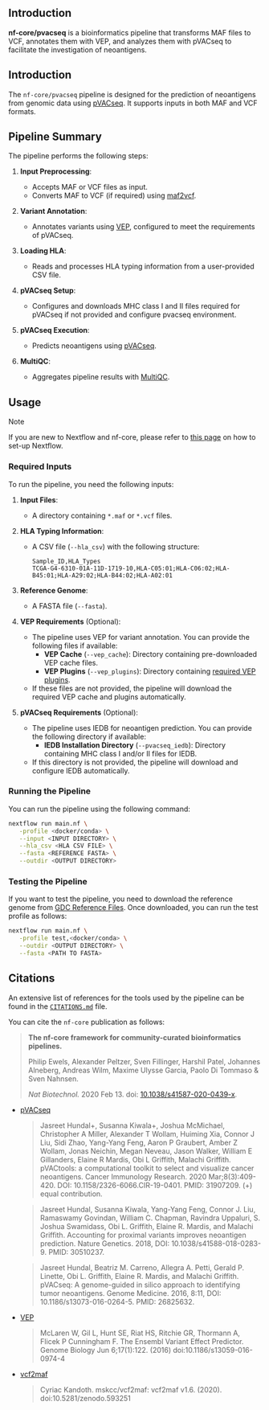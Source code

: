 ## Introduction

**nf-core/pvacseq** is a bioinformatics pipeline that transforms MAF files to VCF, annotates them with VEP, and analyzes them with pVACseq to facilitate the investigation of neoantigens.

## Introduction

The `nf-core/pvacseq` pipeline is designed for the prediction of neoantigens from genomic data using [pVACseq](https://pvactools.readthedocs.io/en/latest/tools/pvacseq.html). It supports inputs in both MAF and VCF formats.

## Pipeline Summary

The pipeline performs the following steps:

1. **Input Preprocessing**:
   - Accepts MAF or VCF files as input.
   - Converts MAF to VCF (if required) using [maf2vcf](https://github.com/mskcc/vcf2maf/tree/main).

2. **Variant Annotation**:
   - Annotates variants using [VEP](https://www.ensembl.org/info/docs/tools/vep/index.html), configured to meet the requirements of pVACseq.

3. **Loading HLA**:
   - Reads and processes HLA typing information from a user-provided CSV file.

4. **pVACseq Setup**:
   - Configures and downloads MHC class I and II files required for pVACseq if not provided and configure pvacseq environment.

5. **pVACseq Execution**:
   - Predicts neoantigens using [pVACseq](https://pvactools.readthedocs.io/en/latest/tools/pvacseq.html).

6. **MultiQC**:
   - Aggregates pipeline results with [MultiQC](http://multiqc.info/).

## Usage

> [!NOTE]
> If you are new to Nextflow and nf-core, please refer to [this page](https://nf-co.re/docs/usage/installation) on how to set-up Nextflow.

### Required Inputs

To run the pipeline, you need the following inputs:

1. **Input Files**:
   - A directory containing `*.maf` or `*.vcf` files.
2. **HLA Typing Information**:
   - A CSV file (`--hla_csv`) with the following structure:
     ```
     Sample_ID,HLA_Types
     TCGA-G4-6310-01A-11D-1719-10,HLA-C05:01;HLA-C06:02;HLA-B45:01;HLA-A29:02;HLA-B44:02;HLA-A02:01
     ```
3. **Reference Genome**:
   - A FASTA file (`--fasta`).

4. **VEP Requirements** (Optional):
   - The pipeline uses VEP for variant annotation. You can provide the following files if available:
     - **VEP Cache** (`--vep_cache`): Directory containing pre-downloaded VEP cache files.
     - **VEP Plugins** (`--vep_plugins`): Directory containing [required VEP plugins](https://pvactools.readthedocs.io/en/latest/pvacseq/input_file_prep/vep.html).
   - If these files are not provided, the pipeline will download the required VEP cache and plugins automatically.

5. **pVACseq Requirements** (Optional):
   - The pipeline uses IEDB for neoantigen prediction. You can provide the following directory if available:
     - **IEDB Installation Directory** (`--pvacseq_iedb`): Directory containing MHC class I and/or II files for IEDB.
   - If this directory is not provided, the pipeline will download and configure IEDB automatically.

### Running the Pipeline

You can run the pipeline using the following command:

```bash
nextflow run main.nf \
   -profile <docker/conda> \
   --input <INPUT DIRECTORY> \
   --hla_csv <HLA CSV FILE> \
   --fasta <REFERENCE FASTA> \
   --outdir <OUTPUT DIRECTORY>
```
### Testing the Pipeline
If you want to test the pipeline, you need to download the reference genome from [GDC Reference Files](https://gdc.cancer.gov/about-data/gdc-data-processing/gdc-reference-files). Once downloaded, you can run the test profile as follows:

```bash
nextflow run main.nf \
   -profile test,<docker/conda> \
   --outdir <OUTPUT DIRECTORY> \
   --fasta <PATH TO FASTA>
```

## Citations

<!-- TODO nf-core: Add citation for pipeline after first release. Uncomment lines below and update Zenodo doi and badge at the top of this file. -->
<!-- If you use nf-core/pvacseq for your analysis, please cite it using the following doi: [10.5281/zenodo.XXXXXX](https://doi.org/10.5281/zenodo.XXXXXX) -->

<!-- TODO nf-core: Add bibliography of tools and data used in your pipeline -->

An extensive list of references for the tools used by the pipeline can be found in the [`CITATIONS.md`](CITATIONS.md) file.

You can cite the `nf-core` publication as follows:

> **The nf-core framework for community-curated bioinformatics pipelines.**
>
> Philip Ewels, Alexander Peltzer, Sven Fillinger, Harshil Patel, Johannes Alneberg, Andreas Wilm, Maxime Ulysse Garcia, Paolo Di Tommaso & Sven Nahnsen.
>
> _Nat Biotechnol._ 2020 Feb 13. doi: [10.1038/s41587-020-0439-x](https://dx.doi.org/10.1038/s41587-020-0439-x).

- [pVACseq](https://pvactools.readthedocs.io/en/latest/index.html)

  > Jasreet Hundal+, Susanna Kiwala+, Joshua McMichael, Christopher A Miller, Alexander T Wollam, Huiming Xia, Connor J Liu, Sidi Zhao, Yang-Yang Feng, Aaron P Graubert, Amber Z Wollam, Jonas Neichin, Megan Neveau, Jason Walker, William E Gillanders, Elaine R Mardis, Obi L Griffith, Malachi Griffith. pVACtools: a computational toolkit to select and visualize cancer neoantigens. Cancer Immunology Research. 2020 Mar;8(3):409-420. DOI: 10.1158/2326-6066.CIR-19-0401. PMID: 31907209. (+) equal contribution.

  > Jasreet Hundal, Susanna Kiwala, Yang-Yang Feng, Connor J. Liu, Ramaswamy Govindan, William C. Chapman, Ravindra Uppaluri, S. Joshua Swamidass, Obi L. Griffith, Elaine R. Mardis, and Malachi Griffith. Accounting for proximal variants improves neoantigen prediction. Nature Genetics. 2018, DOI: 10.1038/s41588-018-0283-9. PMID: 30510237.

  > Jasreet Hundal, Beatriz M. Carreno, Allegra A. Petti, Gerald P. Linette, Obi L. Griffith, Elaine R. Mardis, and Malachi Griffith. pVACseq: A genome-guided in silico approach to identifying tumor neoantigens. Genome Medicine. 2016, 8:11, DOI: 10.1186/s13073-016-0264-5. PMID: 26825632.

- [VEP](https://www.ensembl.org/info/docs/tools/vep/index.html)

  > McLaren W, Gil L, Hunt SE, Riat HS, Ritchie GR, Thormann A, Flicek P Cunningham F. The Ensembl Variant Effect Predictor. Genome Biology Jun 6;17(1):122. (2016) doi:10.1186/s13059-016-0974-4

- [vcf2maf](https://github.com/mskcc/vcf2maf)

  > Cyriac Kandoth. mskcc/vcf2maf: vcf2maf v1.6. (2020). doi:10.5281/zenodo.593251